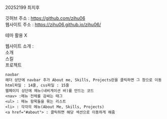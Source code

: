 20252199 최지후  

깃허브 주소 : https://github.com/zihu06  
웹사이트 주소 : https://zihu06.github.io/zihu06/  

테마 활용 X  

웹사이트 소개 :   
소개  
스킬  
프로젝트  

```추가한 기능  
navbar  
헤더 상단에 navbar 추가 About me, Skills, Projects란을 클릭하면 그 창으로 이동  
html파일 : 14줄, css파일 : 15줄  
웹페이지 상단에 메뉴(네비게이션 바)를 만드는 코드  
<nav> :메뉴 전체를 감싸는 태그  
<ul> : 메뉴 항목들을 묶는 리스트  
<li> : 각각의 메뉴(About Me, Skills, Projects)  
<a href="#about"> : 클릭하면 해당 섹션으로 이동하게 해줌
